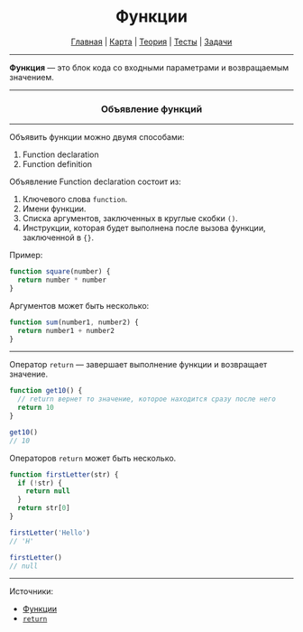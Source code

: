 <div align="center">

# Функции

[Главная](https://github.com/dollaween/junior-roadmap/)
|
[Карта](/roadmap/README.md)
|
[Теория](/theory/README.md)
|
[Тесты](/tests/README.md)
|
[Задачи](/tasks/README.md)

</div>

---

**Функция** — это блок кода со входными параметрами и возвращаемым значением.

---

<div align="center">

### Объявление функций

</div>

---

Объявить функции можно двумя способами:
1. Function declaration
2. Function definition

Объявление Function declaration состоит из:
1. Ключевого слова `function`.
2. Имени функции.
3. Списка аргументов, заключенных в круглые скобки `()`.
4. Инструкции, которая будет выполнена после вызова функции, заключенной в `{}`.

Пример:
```js
function square(number) {
  return number * number
}
```

Аргументов может быть несколько:
```js
function sum(number1, number2) {
  return number1 + number2
}
```

---

Оператор `return` — завершает выполнение функции и возвращает значение.

```js
function get10() {
  // return вернет то значение, которое находится сразу после него
  return 10
}

get10()
// 10
```

Операторов `return` может быть несколько.
```js
function firstLetter(str) {
  if (!str) {
    return null
  }
  return str[0]
}

firstLetter('Hello')
// 'H'

firstLetter()
// null
```















---

Источники:
* [Функции](https://developer.mozilla.org/ru/docs/Web/JavaScript/Guide/Functions)
* [`return`](https://developer.mozilla.org/ru/docs/Web/JavaScript/Reference/Statements/return)



